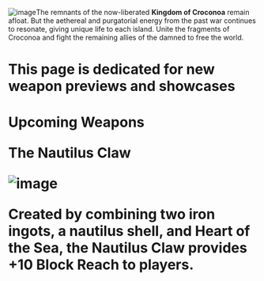 ![image](https://github.com/xillenburg/Pyro-2024/assets/92593235/3c811e83-497d-42d4-ae75-a64d985f4ea1)The remnants of the now-liberated **Kingdom of Croconoa** remain afloat. 
But the aethereal and purgatorial energy from the past war continues to resonate, giving unique life to each island. Unite the fragments of Croconoa and fight the remaining allies of the damned to free the world.

<h1>This page is dedicated for new weapon previews and showcases<h1>

**Upcoming Weapons**

The Nautilus Claw

![image](https://github.com/xillenburg/Pyro-2024/assets/92593235/a5e5ea29-0202-47c5-a093-5d2a9c6c204c)


Created by combining two iron ingots, a nautilus shell, and Heart of the Sea, the Nautilus Claw provides +10 Block Reach to players.
